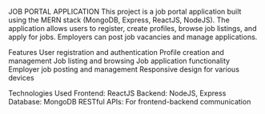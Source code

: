 JOB PORTAL APPLICATION
This project is a job portal application built using the MERN stack (MongoDB, Express, ReactJS, NodeJS). The application allows users to register, create profiles, browse job listings, and apply for jobs. Employers can post job vacancies and manage applications.


Features
	User registration and authentication
	Profile creation and management
	Job listing and browsing
	Job application functionality
	Employer job posting and management
	Responsive design for various devices

 
Technologies Used
	Frontend: ReactJS
	Backend: NodeJS, Express
	Database: MongoDB
	RESTful APIs: For frontend-backend communication
